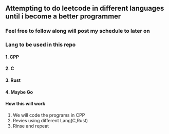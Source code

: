 ## Attempting to do leetcode in different languages until i become a better programmer
### Feel free to follow along will post my schedule to later on

### Lang to be used in this repo

#### 1. CPP
#### 2. C
#### 3. Rust
#### 4. Maybe Go


#### How this will work

1. We will code the programs in CPP
2. Revies using different Lang(C,Rust)
3. Rinse and repeat

